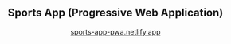 <div align=center>
<h2>Sports App (Progressive Web Application)</h2>

<a href="sports-app-pwa.netlify.app" >sports-app-pwa.netlify.app</a>
  
</div>
